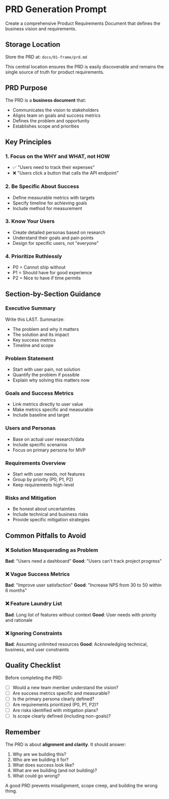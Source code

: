# PRD Generation Prompt

Create a comprehensive Product Requirements Document that defines the business vision and requirements.

## Storage Location

Store the PRD at: `docs/01-frame/prd.md`

This central location ensures the PRD is easily discoverable and remains the single source of truth for product requirements.

## PRD Purpose

The PRD is a **business document** that:
- Communicates the vision to stakeholders
- Aligns team on goals and success metrics
- Defines the problem and opportunity
- Establishes scope and priorities

## Key Principles

### 1. Focus on the WHY and WHAT, not HOW
- ✅ "Users need to track their expenses"
- ❌ "Users click a button that calls the API endpoint"

### 2. Be Specific About Success
- Define measurable metrics with targets
- Specify timeline for achieving goals
- Include method for measurement

### 3. Know Your Users
- Create detailed personas based on research
- Understand their goals and pain points
- Design for specific users, not "everyone"

### 4. Prioritize Ruthlessly
- P0 = Cannot ship without
- P1 = Should have for good experience
- P2 = Nice to have if time permits

## Section-by-Section Guidance

### Executive Summary
Write this LAST. Summarize:
- The problem and why it matters
- The solution and its impact
- Key success metrics
- Timeline and scope

### Problem Statement
- Start with user pain, not solution
- Quantify the problem if possible
- Explain why solving this matters now

### Goals and Success Metrics
- Link metrics directly to user value
- Make metrics specific and measurable
- Include baseline and target

### Users and Personas
- Base on actual user research/data
- Include specific scenarios
- Focus on primary persona for MVP

### Requirements Overview
- Start with user needs, not features
- Group by priority (P0, P1, P2)
- Keep requirements high-level

### Risks and Mitigation
- Be honest about uncertainties
- Include technical and business risks
- Provide specific mitigation strategies

## Common Pitfalls to Avoid

### ❌ Solution Masquerading as Problem
**Bad**: "Users need a dashboard"
**Good**: "Users can't track project progress"

### ❌ Vague Success Metrics
**Bad**: "Improve user satisfaction"
**Good**: "Increase NPS from 30 to 50 within 6 months"

### ❌ Feature Laundry List
**Bad**: Long list of features without context
**Good**: User needs with priority and rationale

### ❌ Ignoring Constraints
**Bad**: Assuming unlimited resources
**Good**: Acknowledging technical, business, and user constraints

## Quality Checklist

Before completing the PRD:
- [ ] Would a new team member understand the vision?
- [ ] Are success metrics specific and measurable?
- [ ] Is the primary persona clearly defined?
- [ ] Are requirements prioritized (P0, P1, P2)?
- [ ] Are risks identified with mitigation plans?
- [ ] Is scope clearly defined (including non-goals)?

## Remember

The PRD is about **alignment and clarity**. It should answer:
1. Why are we building this?
2. Who are we building it for?
3. What does success look like?
4. What are we building (and not building)?
5. What could go wrong?

A good PRD prevents misalignment, scope creep, and building the wrong thing.